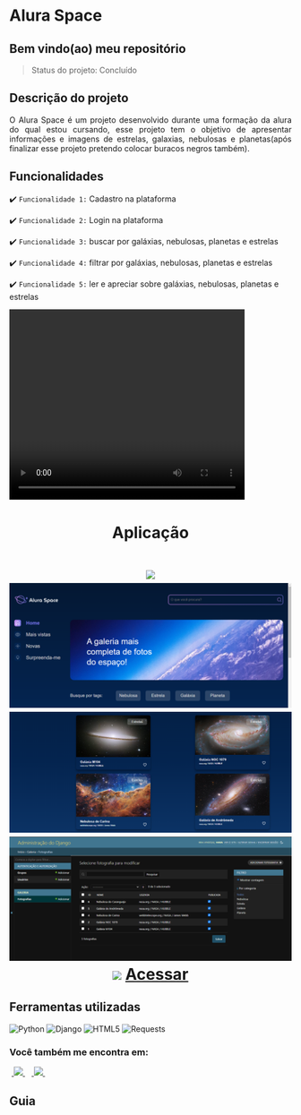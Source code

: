 <h1>Alura Space</h1>

<h2>Bem vindo(ao) meu repositório</h2>

>Status do projeto: Concluído

## Descrição do projeto
 <p align="justify">
O Alura Space é um projeto desenvolvido durante uma formação da alura do qual estou cursando, esse projeto tem o objetivo de apresentar informações e imagens de estrelas, galaxias, nebulosas e planetas(após finalizar esse projeto pretendo colocar buracos negros também).
<div>
 
## Funcionalidades

:heavy_check_mark: `Funcionalidade 1:` Cadastro na plataforma

:heavy_check_mark: `Funcionalidade 2:` Login na plataforma

:heavy_check_mark: `Funcionalidade 3:` buscar por galáxias, nebulosas, planetas e estrelas

:heavy_check_mark: `Funcionalidade 4:` filtrar por galáxias, nebulosas, planetas e estrelas

:heavy_check_mark: `Funcionalidade 5:` ler e apreciar sobre galáxias, nebulosas, planetas e estrelas

        
<video width="420" height="340" controls="controls">
    <source src="./filme.mp4" type="video/mp4">
</video>
 
<div align='center'>
    <h1>Aplicação<h1>
    <img src="midia-git/capa 4k.png">
    <img src="midia-git/index.png">
    <img src="midia-git/conteudo.png">
    <img src="midia-git/Django Admin.png">
    <img src="midia-git/Django Admin CRM.png">
    <a href="https://haba.pythonanywhere.com/">Acessar</a>
</div>
            
## Ferramentas utilizadas

![Python](https://img.shields.io/badge/Python-14354C?style=for-the-badge&logo=python&logoColor=white) 
![Django](https://img.shields.io/badge/django-%23092E20.svg?style=for-the-badge&logo=django&logoColor=white)
![HTML5](https://img.shields.io/badge/HTML5-E34F26?style=for-the-badge&logo=html5&logoColor=white)
![Requests](https://img.shields.io/badge/Requests-%2307405e.svg?style=for-the-badge&logo=Resquests&logoColor=white)
   
### Você também me encontra em:
&nbsp;<a href="https://www.linkedin.com/in/habacuque-gosch-de-oliveira-993b45264/">
  <img src="https://img.shields.io/badge/linkedin-%230077B5.svg?style=for-the-badge&logo=linkedin&logoColor=white">
</a>&nbsp;
&nbsp;<a href="https://www.instagram.com/gosch_tlgd">
  <img src="https://img.shields.io/badge/Instagram-%23E4405F.svg?style=for-the-badge&logo=Instagram&logoColor=white">
</a>&nbsp;
 
<h2>Guia</h2>

